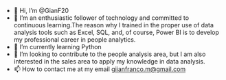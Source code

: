 - 👋 Hi, I’m @GianF20
- 👀 I’m an enthusiastic follower of technology and committed to continuous learning.The reason why I trained in the proper use of data analysis tools such
 as Excel, SQL, and, of course, Power BI is to develop my professional career in people analytics. 
- 🌱 I’m currently learning Python
- 💞️ I’m looking to contribute to the people analysis area, but I am also interested in the sales area to apply my knowledge in data analysis.
- 📫 How to contact me at my email giianfranco.m@gmail.com 

<!---
GianF20/GianF20 is a ✨ special ✨ repository because its `README.md` (this file) appears on your GitHub profile.
You can click the Preview link to take a look at your changes.
--->
